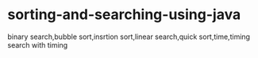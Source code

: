 # sorting-and-searching-using-java
binary search,bubble sort,insrtion sort,linear search,quick sort,time,timing search with timing 
